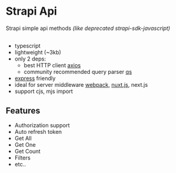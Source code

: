 # Strapi Api

Strapi simple api methods _(like deprecated strapi-sdk-javascript)_

##

- typescript
- lightweight (~3kb)
- only 2 deps:
  - best HTTP client [axios](https://github.com/axios/axios)
  - community recommended query parser [qs](https://github.com/ljharb/qs)
- [express](https://github.com/expressjs/express) friendly
- ideal for server middleware [webpack](https://github.com/webpack/webpack), [nuxt.js](https://github.com/nuxt/nuxt.js), next.js
- support cjs, mjs import

## Features

- Authorization support
- Auto refresh token
- Get All
- Get One
- Get Count
- Filters
- etc..
